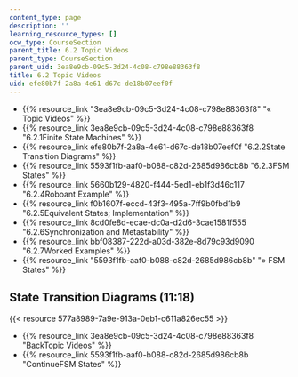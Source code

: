 ```yaml
---
content_type: page
description: ''
learning_resource_types: []
ocw_type: CourseSection
parent_title: 6.2 Topic Videos
parent_type: CourseSection
parent_uid: 3ea8e9cb-09c5-3d24-4c08-c798e88363f8
title: 6.2 Topic Videos
uid: efe80b7f-2a8a-4e61-d67c-de18b07eef0f
---
```


*   {{% resource_link "3ea8e9cb-09c5-3d24-4c08-c798e88363f8" "« Topic Videos" %}}
*   {{% resource_link 3ea8e9cb-09c5-3d24-4c08-c798e88363f8 "6.2.1Finite State Machines" %}}
*   {{% resource_link efe80b7f-2a8a-4e61-d67c-de18b07eef0f "6.2.2State Transition Diagrams" %}}
*   {{% resource_link 5593f1fb-aaf0-b088-c82d-2685d986cb8b "6.2.3FSM States" %}}
*   {{% resource_link 5660b129-4820-f444-5ed1-eb1f3d46c117 "6.2.4Roboant Example" %}}
*   {{% resource_link f0b1607f-eccd-43f3-495a-7ff9b0fbd1b9 "6.2.5Equivalent States; Implementation" %}}
*   {{% resource_link 8cd0fe8d-ecae-dc0a-d2d6-3cae1581f555 "6.2.6Synchronization and Metastability" %}}
*   {{% resource_link bbf08387-222d-a03d-382e-8d79c93d9090 "6.2.7Worked Examples" %}}
*   {{% resource_link "5593f1fb-aaf0-b088-c82d-2685d986cb8b" "» FSM States" %}}

State Transition Diagrams (11:18)
---------------------------------

{{< resource 577a8989-7a9e-913a-0eb1-c611a826ec55 >}}

*   {{% resource_link 3ea8e9cb-09c5-3d24-4c08-c798e88363f8 "BackTopic Videos" %}}
*   {{% resource_link 5593f1fb-aaf0-b088-c82d-2685d986cb8b "ContinueFSM States" %}}